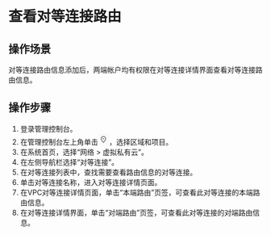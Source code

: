 # 查看对等连接路由<a name="zh-cn_topic_0054375157"></a>

## 操作场景<a name="sf59be65e05674baf9555ef3e0e0f687f"></a>

对等连接路由信息添加后，两端帐户均有权限在对等连接详情界面查看对等连接路由信息。

## 操作步骤<a name="section1865779319727"></a>

1.  登录管理控制台。
2.  在管理控制台左上角单击![](figures/icon-region.png)，选择区域和项目。
3.  在系统首页，选择“网络 \> 虚拟私有云”。
4.  在左侧导航栏选择“对等连接”。
5.  在对等连接列表中，查找需要查看路由信息的对等连接。
6.  单击对等连接名称，进入对等连接详情页面。
7.  在VPC对等连接详情页面，单击“本端路由”页签，可查看此对等连接的本端路由信息。
8.  在对等连接详情界面，单击“对端路由”页签，可查看此对等连接的对端路由信息。

